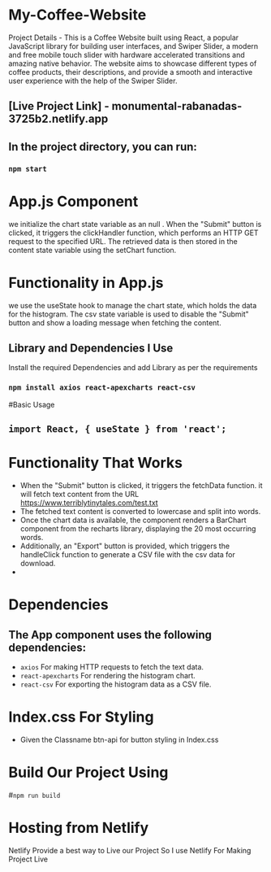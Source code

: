 # My-Coffee-Website

 Project Details - This is a Coffee Website built using React, a popular JavaScript library for building user interfaces, and Swiper Slider, a modern and free mobile touch slider with hardware accelerated transitions and amazing native behavior. The website aims to showcase different types of coffee products, their descriptions, and provide a smooth and interactive user experience with the help of the Swiper Slider.

## [Live Project Link] - monumental-rabanadas-3725b2.netlify.app

## In the project directory, you can run:

### `npm start`

# App.js Component 

we initialize the chart state variable as an null . When the "Submit" button is clicked, it triggers the clickHandler function, which performs an HTTP GET request to the specified URL. The retrieved data is then stored in the content state variable using the setChart function.

# Functionality in App.js

we use the useState hook to manage the chart state, which holds the data for the histogram. The csv state variable is used to disable the "Submit" button and show a loading message when fetching the content.

## Library and Dependencies I Use 
Install the required Dependencies and add Library as per the requirements 
### `npm install axios react-apexcharts react-csv `

#Basic Usage
## `import React, { useState } from 'react';`

# Functionality That Works
* When the "Submit" button is clicked, it triggers the fetchData function. it will fetch text content from the URL https://www.terriblytinytales.com/test.txt
* The fetched text content is converted to lowercase and split into words.
* Once the chart data is available, the component renders a BarChart component from the recharts library, displaying the 20 most occurring words.
* Additionally, an "Export" button is provided, which triggers the handleClick function to generate a CSV file with the csv data for download.
* 

# Dependencies
## The App component uses the following dependencies:
* `axios` For making HTTP requests to fetch the text data.
*  `react-apexcharts` For rendering the histogram chart.
*  `react-csv` For exporting the histogram data as a CSV file.

# Index.css For Styling 
* Given the Classname btn-api for button styling in Index.css 

# Build Our Project Using
#`npm run build`

# Hosting from Netlify
Netlify Provide a best way to Live our Project So I use Netlify For Making Project Live






